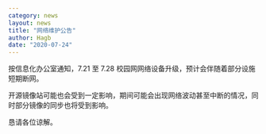 ```yaml
---
category: news
layout: news
title: "网络维护公告"
author: Hagb
date: "2020-07-24"
---
```


按信息化办公室通知，7.21 至 7.28 校园网网络设备升级，预计会伴随着部分设施短期断网。

开源镜像站可能也会受到一定影响，期间可能会出现网络波动甚至中断的情况，同时部分镜像的同步也将受到影响。

恳请各位谅解。
